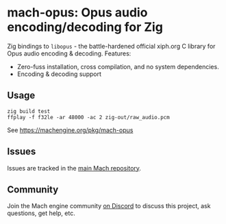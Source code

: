 # mach-opus: Opus audio encoding/decoding for Zig

Zig bindings to `libopus` - the battle-hardened official xiph.org C library for Opus audio encoding & decoding. Features:

* Zero-fuss installation, cross compilation, and no system dependencies.
* Encoding & decoding support

## Usage

```
zig build test
ffplay -f f32le -ar 48000 -ac 2 zig-out/raw_audio.pcm
```

See https://machengine.org/pkg/mach-opus

## Issues

Issues are tracked in the [main Mach repository](https://github.com/hexops/mach/issues?q=is%3Aissue+is%3Aopen+label%3Aopus).

## Community

Join the Mach engine community [on Discord](https://discord.gg/XNG3NZgCqp) to discuss this project, ask questions, get help, etc.
